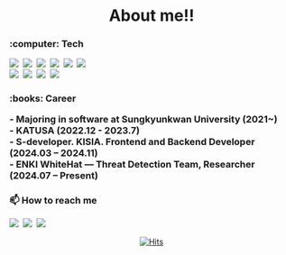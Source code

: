 <h1 align = "center">About me!!</h1>

<h3>:computer: Tech</h3>
<div>
  <img src="https://img.shields.io/badge/HTML5-E34F26?style=flat-square&logo=HTML5&logoColor=white"/>&nbsp
  <img src="https://img.shields.io/badge/CSS3-1572B6?style=flat-square&logo=CSS3&logoColor=white"/>&nbsp
  <img src="https://img.shields.io/badge/JavaScript-F7DF1E?style=flat-square&logo=JavaScript&logoColor=white"/>&nbsp
  <img src="https://img.shields.io/badge/Flutter-02569B?style=flat-square&logo=Flutter&logoColor=white"/>&nbsp
  <img src="https://img.shields.io/badge/Svelte-FF3E00?style=flat-square&logo=Svelte&logoColor=white"/>&nbsp
  <img src="https://img.shields.io/badge/FastAPI-009688?style=flat-square&logo=FastAPI&logoColor=white"/>&nbsp
</div>

<div>  
  <img src="https://img.shields.io/badge/C-A8B9CC?style=flat-square&logo=C&logoColor=white"/>&nbsp
  <img src="https://img.shields.io/badge/C++-00599C?style=flat-square&logo=C%2B%2B&logoColor=white"/>&nbsp
  <img src="https://img.shields.io/badge/Python-3776AB?style=flat-square&logo=Python&logoColor=white"/>&nbsp
  <img src="https://img.shields.io/badge/Java-007396?style=flat-square&logo=Java&logoColor=white"/>
</div>

<h3>:books: Career</3>
<p>
- Majoring in software at Sungkyunkwan University (2021~)<br>
- KATUSA (2022.12 - 2023.7)<br>
- S-developer. KISIA. Frontend and Backend Developer (2024.03 – 2024.11)<br>
- ENKI WhiteHat — Threat Detection Team, Researcher (2024.07 – Present)<br>
</p>
    
<h3>📫 How to reach me </h3>
<div>
<a href="https://www.instagram.com/leej_jun/"><img src="https://img.shields.io/badge/Instagram-E4405F?style=flat-square&logo=Instagram&logoColor=white&link="https://www.instagram.com/leej_jun/"/></a>&nbsp
<img src="https://img.shields.io/badge/sjaqjnjs@g.skku.edu -EA4335?style=flat-square&logo=Gmail&logoColor=white"/>&nbsp
<a href="https://www.linkedin.com/in/jaejun-lee-39b169215/details/experience/">
  <img src="https://img.shields.io/badge/LinkedIn-0A66C2?style=flat-square&logo=LinkedIn&logoColor=white"/>
</a>
</div>

<div align=center>
  
  [![Hits](https://hits.seeyoufarm.com/api/count/incr/badge.svg?url=https://github.com/LeeJaeJun-A%2Fzzsza)](https://hits.seeyoufarm.com) 	
  
</div>
